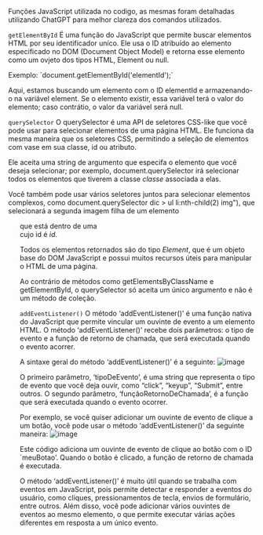 Funções JavaScript utilizada no codigo, as mesmas foram detalhadas utilizando ChatGPT para melhor clareza dos comandos utilizados.

`getElementById`
É uma função do JavaScript que permite buscar elementos HTML por seu identificador uníco. Ele usa o ID atribuído ao elemento especificado no DOM (Document Object Model) e retorna esse elemento como um ovjeto dos tipos HTML, Element ou null.

Exemplo:
´document.getElementById('elementId');´

Aqui, estamos buscando um elemento com o ID elementId e armazenando-o na variável element. Se o elemento existir, essa variável terá o valor do elemento; caso contrátio, o valor da variável será null.

`querySelector`
O querySelector é uma API de seletores CSS-like que você pode usar para selecionar elementos de uma página HTML. Ele funciona da mesma maneira que os seletores CSS, permitindo a seleção de elementos com vase em sua classe, id ou atributo.

Ele aceita uma string de argumento que especifa o elemento que você deseja selecionar; por exemplo, document.querySelector irá selecionar todos os elementos que tiverem a classe *classe* associada a elas.

Você também pode usar vários seletores juntos para selecionar elementos complexos, como document.querySelector dic > ul li:nth-child(2) img"), que selecionará a segunda imagem filha de um elemento <ul> que está dentro de uma <div> cujo id é *id*.

Todos os elementos retornados são do tipo *Element*, que é um objeto base do DOM JavaScript e possui muitos recursos úteis para manipular o HTML de uma página.

Ao contrário de métodos como getElementsByClassName e getElementById, o querySelector só aceita um único argumento e não é um método de coleção.

`addEventListener()`
O método ‘addEventListener()’ é uma função nativa do JavaScript que permite vincular um ouvinte de evento a um elemento HTML. O método ‘addEventListener()’ recebe dois parâmetros: o tipo de evento e a função de retorno de chamada, que será executada quando o evento acorrer.

A sintaxe geral do método ‘addEventListener()’ é a seguinte:
 ![image](https://user-images.githubusercontent.com/85650989/219820443-d27aafef-361a-41c2-b457-485332e66b5c.png)


O primeiro parâmetro, ‘tipoDeEvento’, é uma string que representa o tipo de evento que você deja ouvir, como “click”, “keyup”, “Submit”, entre outros. O segundo parâmetro, ‘funçãoRetornoDeChamada’, é a função que será executada quando o evento ocorrer.

Por exemplo, se você quiser adicionar um ouvinte de evento de clique a um botão, você pode usar o método ‘addEventListener()’ da seguinte maneira:
 ![image](https://user-images.githubusercontent.com/85650989/219820474-d5b7724e-7e2c-4b8f-bb85-c0735276f11b.png)


Este código adiciona um ouvinte de evento de clique ao botão com o ID ´meuBotao’.
Quando o botão é clicado, a função de retorno de chamada é executada.

O método ‘addEventListener()’ é muito útil quando se trabalha com eventos em JavaScript, pois permite detectar e responder  a eventos do usuário, como cliques, pressionamentos de tecla, envios de formulário, entre outros. Além disso, você pode adicionar vários ouvintes de eventos ao mesmo elemento, o que permite executar várias ações diferentes em resposta a um único evento.